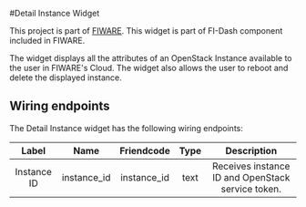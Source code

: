 #Detail Instance Widget

This project is part of [FIWARE](https://www.fiware.org/). This widget is part of FI-Dash component included in FIWARE.

The widget displays all the attributes of an OpenStack Instance available to the user in FIWARE's Cloud. The widget also allows the user to reboot and delete the displayed instance.


## Wiring endpoints

The Detail Instance widget has the following wiring endpoints:

|Label|Name|Friendcode|Type|Description|
|:--:|:--:|:--:|:--:|:--:|
|Instance ID|instance_id|instance_id|text|Receives instance ID and OpenStack service token.|